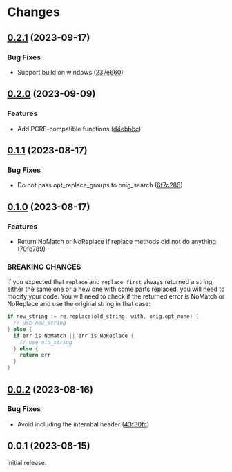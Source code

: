 # Changes

## [0.2.1](https://github.com/prantlf/v-onig/compare/v0.2.0...v0.2.1) (2023-09-17)

### Bug Fixes

* Support build on windows ([237e660](https://github.com/prantlf/v-onig/commit/237e660cda56da80c1fb2d8a8ab1e6c3e28cfc0c))

## [0.2.0](https://github.com/prantlf/v-onig/compare/v0.1.1...v0.2.0) (2023-09-09)

### Features

* Add PCRE-compatible functions ([d4ebbbc](https://github.com/prantlf/v-onig/commit/d4ebbbccbef4ee8a87fded20fb6dde5b5440bbcb))

## [0.1.1](https://github.com/prantlf/v-onig/compare/v0.1.0...v0.1.1) (2023-08-17)

### Bug Fixes

* Do not pass opt_replace_groups to onig_search ([6f7c286](https://github.com/prantlf/v-onig/commit/6f7c286e3aedc36defefaf80dd5ad8de08929fa7))

## [0.1.0](https://github.com/prantlf/v-onig/compare/v0.0.2...v0.1.0) (2023-08-17)

### Features

* Return NoMatch or NoReplace if replace methods did not do anything ([70fe789](https://github.com/prantlf/v-onig/commit/70fe7899b2c3624200283a113e5e5e6973147953))

### BREAKING CHANGES

If you expected that `replace` and `replace_first`
always returned a string, either the same one or a new one
with some parts replaced, you will need to modify your code. You
will need to check if the returned error is NoMatch or NoReplace
and use the original string in that case:
```go
if new_string := re.replace(old_string, with, onig.opt_none) {
  // use new_string
} else {
  if err is NoMatch || err is NoReplace {
    // use old_string
  } else {
    return err
  }
}
```

## [0.0.2](https://github.com/prantlf/v-onig/compare/v0.0.1...v0.0.2) (2023-08-16)

### Bug Fixes

* Avoid including the internbal header ([43f30fc](https://github.com/prantlf/v-onig/commit/43f30fca6caf189982b06030040aa7ade5550682))

## 0.0.1 (2023-08-15)

Initial release.
